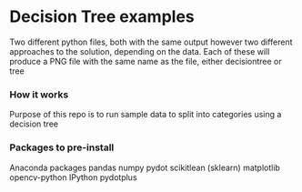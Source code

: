 # Decision Tree examples
Two different python files, both with the same output however two different approaches to the solution, depending on the data.
Each of these will produce a PNG file with the same name as the file, either decisiontree or tree

### How it works
Purpose of this repo is to run sample data to split into categories using a decision tree

### Packages to pre-install
Anaconda packages
pandas
numpy
pydot
scikitlean (sklearn)
matplotlib
opencv-python
IPython
pydotplus